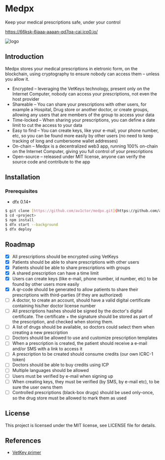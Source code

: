 # Medpx
Keep your medical prescriptions safe, under your control

https://66ksk-6iaaa-aaaan-qd7qa-cai.icp0.io/

![logo](https://github.com/av1ctor/medpx/assets/35101441/8ef21ee1-563e-4c17-8d5c-26009b20812d)

## Introduction
Medpx stores your medical prescriptions in eletronic form, on the blockchain, using cryptography to ensure nobody can access them – unless you allow it.

- Encrypted – leveraging the VetKeys technology, present only on the Internet Computer, nobody can access your prescriptions, not even the host provider
- Shareable – You can share your prescriptions with other users, for example a Hospital, Drug store or another doctor, or create groups, allowing any users that are members of the group to access your data
- Time-locked – When sharing your prescriptions, you can define a date limit to cut the access to your data
- Easy to find – You can create keys, like your e-mail, your phone number, etc, so you can be found more easily by other users (no need to keep tracking of long and cumbersome wallet addresses)
- On-chain – Medpx is a decentralized web3 app, running 100% on-chain on the Internet Computer, giving you full control of your prescriptions
- Open-source – released under MIT license, anyone can verify the source code and contribute to the app

## Installation

### Prerequisites
- dfx 0.14+

```bash
$ git clone [https://github.com/av1ctor/medpx.git](https://github.com/av1ctor/medpx.git)
$ cd <project>
$ npm install
$ dfx start --background
$ dfx deploy
```

## Roadmap
- [x] All prescriptions should be encrypted using VetKeys
- [x] Patients should be able to share prescriptions with other users 
- [x] Patients should be able to share prescriptions with groups
- [x] A shared prescription can have a time limit
- [x] Users can create keys (like e-mail, phone number, id number, etc) to be found by other users more easily
- [x] A qr-code should be generated to allow patients to share their prescriptions with third-parties (if they are authorized)
- [ ] A doctor, to create an account, should have a valid digital certificate containing his/her doctor license number
- [ ] All prescriptions hashes should be signed by the doctor's digital certificate. The certificate + the signature should be stored as part of the prescription, and checked when storing them.
- [ ] A list of drugs should be available, so doctors could select them when creating a new prescription
- [ ] Doctors should be allowed to use and customize prescription templates
- [ ] When a prescription is created, the patient should receive a e-mail and/or SMS with a link to access it
- [ ] A prescription to be created should consume credits (our own ICRC-1 token)
- [ ] Doctors should be able to buy credits using ICP
- [ ] Multiple languages should be allowed
- [ ] Users must be verified by e-mail when signing up
- [ ] When creating keys, they must be verified (by SMS, by e-mail etc), to be sure the user owns them
- [ ] Controlled prescriptions (black-box drugs) should be used only-once, so the drug store must be allowed to mark them as used

## License
This project is licensed under the MIT license, see LICENSE file for details. 

## References
- [VetKey primer](https://internetcomputer.org/blog/features/vetkey-primer)
